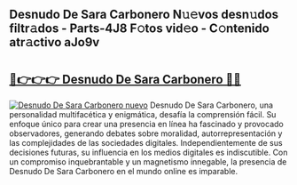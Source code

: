 ## Desnudo De Sara Carbonero N𝚞𝚎vos desn𝚞dos filtr𝚊dos - Parts-4J8 F𝚘tos vid𝚎o - C𝚘ntenido atr𝚊ctivo aJo9v

# <h2><a href="http://mbb92j.tromn.icu/?c=Desnudo+De+Sara+Carbonero">🔗👉👉👉 Desnudo De Sara Carbonero 🔗🔗</a></h2>

[![Desnudo De Sara Carbonero nuevo](https://i.imgur.com/pEAQMta.gif)](http://mbb92j.tromn.icu/?c=Desnudo+De+Sara+Carbonero)
Desnudo De Sara Carbonero, una personalidad multifacética y enigmática, desafía la comprensión fácil. Su enfoque único para crear una presencia en línea ha fascinado y provocado observadores, generando debates sobre moralidad, autorrepresentación y las complejidades de las sociedades digitales. Independientemente de sus decisiones futuras, su influencia en los medios digitales es indiscutible. Con un compromiso inquebrantable y un magnetismo innegable, la presencia de Desnudo De Sara Carbonero en el mundo online es imparable.
